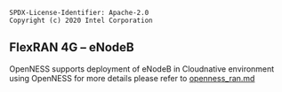 ```text
SPDX-License-Identifier: Apache-2.0
Copyright (c) 2020 Intel Corporation
```

## FlexRAN 4G – eNodeB
OpenNESS supports deployment of eNodeB in Cloudnative environment using OpenNESS for more details please refer to [openness_ran.md](https://github.com/smart-edge-open/ido-specs/blob/master/doc/reference-architectures/ran/openness_ran.md)

